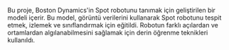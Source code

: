 Bu proje, Boston Dynamics'in  Spot robotunu tanımak için geliştirilen bir modeli içerir. Bu model, görüntü  verilerini kullanarak Spot robotunu tespit etmek, izlemek ve sınıflandırmak için eğitildi. Robotun farklı açılardan ve ortamlardan algılanabilmesini sağlamak için derin öğrenme teknikleri kullanıldı. 






